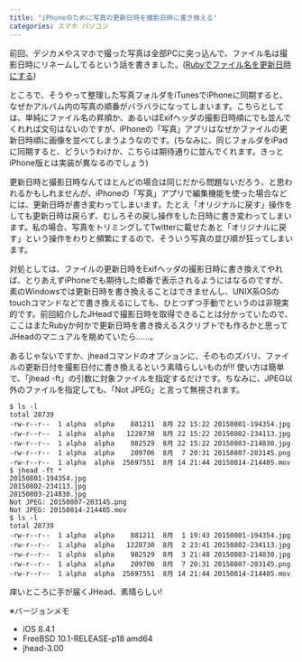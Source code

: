 ```yaml
---
title: "iPhoneのために写真の更新日時を撮影日時に書き換える"
categories: スマホ パソコン
---
```


前回、デジカメやスマホで撮った写真は全部PCに突っ込んで、ファイル名は撮影日時にリネームしてるという話を書きました。([Rubyでファイル名を更新日時にする](20150802.html))

ところで、そうやって整理した写真フォルダをiTunesでiPhoneに同期すると、なぜかアルバム内の写真の順番がバラバラになってしまいます。こちらとしては、単純にファイル名の昇順か、あるいはExifヘッダの撮影日時順にでも並んでくれれば文句はないのですが、iPhoneの「写真」アプリはなぜかファイルの更新日時順に画像を並べてしまうようなのです。(ちなみに、同じフォルダをiPadに同期すると、どういうわけか、こちらは期待通りに並んでくれます。きっとiPhone版とは実装が異なるのでしょう)

更新日時と撮影日時なんてほとんどの場合は同じだから問題ないだろう、と思われるかもしれませんが、iPhoneの「写真」アプリで編集機能を使った場合などには、更新日時が書き変わってしまいます。たとえ「オリジナルに戻す」操作をしても更新日時は戻らず、むしろその戻し操作をした日時に書き変わってしまいます。私の場合、写真をトリミングしてTwitterに載せたあと「オリジナルに戻す」という操作をわりと頻繁にするので、そういう写真の並び順が狂ってしまいます。

対処としては、ファイルの更新日時をExifヘッダの撮影日時に書き換えてやれば、とりあえずiPhoneでも期待した順番で表示されるようにはなるのですが、素のWindowsでは更新日時を書き換えることはできませんし、UNIX系OSのtouchコマンドなどで書き換えるにしても、ひとつずつ手動でというのは非現実的です。前回紹介したJHeadで撮影日時を取得できることは分かっていたので、ここはまたRubyか何かで更新日時を書き換えるスクリプトでも作るかと思ってJHeadのマニュアルを眺めていたら……。

あるじゃないですか、jheadコマンドのオプションに、そのものズバリ、ファイルの更新日付を撮影日付に書き換えるという素晴らしいものが!! 使い方は簡単で、「jhead -ft」の引数に対象ファイルを指定するだけです。ちなみに、JPEG以外のファイルを指定しても、「Not JPEG」と言って無視されます。

```console
$ ls -l
total 28739
-rw-r--r--  1 alpha  alpha    881211  8月 22 15:22 20150801-194354.jpg
-rw-r--r--  1 alpha  alpha   1228730  8月 22 15:22 20150802-234113.jpg
-rw-r--r--  1 alpha  alpha    982529  8月 22 15:22 20150803-214830.jpg
-rw-r--r--  1 alpha  alpha    209706  8月  7 20:31 20150807-203145.png
-rw-r--r--  1 alpha  alpha  25697551  8月 14 21:44 20150814-214405.mov
$ jhead -ft *
20150801-194354.jpg
20150802-234113.jpg
20150803-214830.jpg
Not JPEG: 20150807-203145.png
Not JPEG: 20150814-214405.mov
$ ls -l
total 28739
-rw-r--r--  1 alpha  alpha    881211  8月  1 19:43 20150801-194354.jpg
-rw-r--r--  1 alpha  alpha   1228730  8月  2 23:41 20150802-234113.jpg
-rw-r--r--  1 alpha  alpha    982529  8月  3 21:48 20150803-214830.jpg
-rw-r--r--  1 alpha  alpha    209706  8月  7 20:31 20150807-203145.png
-rw-r--r--  1 alpha  alpha  25697551  8月 14 21:44 20150814-214405.mov
```

痒いところに手が届くJHead、素晴らしい!

※バージョンメモ

- iOS 8.4.1
- FreeBSD 10.1-RELEASE-p18 amd64
- jhead-3.00
